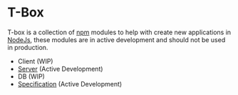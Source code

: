 # T-Box
T-box is a collection of [npm](https://www.npmjs.com/) modules to help with create new applications in [NodeJs](https://nodejs.org), these modules are in active development and should not be used in production.

- Client (WIP)
- [Server](modules/server/README.md) (Active Development)
- DB (WIP)
- [Specification](modules/specification/README.md) (Active Development)